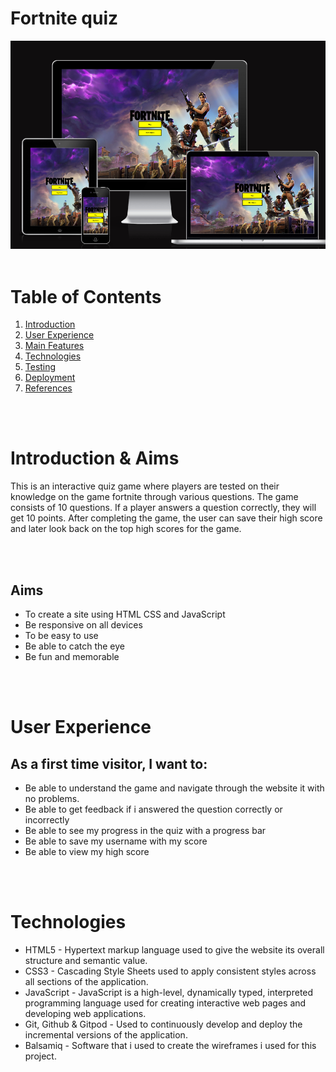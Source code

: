 # Fortnite quiz


![responsive picture](/assets/images/Amiresponsive.png)
<br/>
<br/>

# Table of Contents
1. [Introduction](#introduction)
2. [User Experience](#user-experience-ux)
3. [Main Features](#main-features)
4. [Technologies](#technologies)
5. [Testing](#testing)
6. [Deployment](#deployment)
7. [References](#references)

<br />
<br />

# Introduction & Aims
This is an interactive quiz game where players are tested on their knowledge on the game fortnite through various questions. The game consists of 10 questions. If a player answers a question correctly, they will get 10 points. After completing the game, the user can save their high score and later look back on the top high scores for the game. 

</br>
</br>

## Aims
- To create a site using HTML CSS and JavaScript
- Be responsive on all devices
- To be easy to use
- Be able to catch the eye
- Be fun and memorable
<br />
<br />

# User Experience
## As a first time visitor, I want to:
- Be able to understand the game and navigate through the website it with no problems.
- Be able to get feedback if i answered the question correctly or incorrectly
- Be able to see my progress in the quiz with a progress bar
- Be able to save my username with my score
- Be able to view my high score 
<br />
<br />

# Technologies 
- HTML5 - Hypertext markup language used to give the website its overall structure and semantic value.
- CSS3 - Cascading Style Sheets used to apply consistent styles across all sections of the application.
- JavaScript - JavaScript is a high-level, dynamically typed, interpreted programming language used for creating interactive web pages and developing web applications.
- Git, Github & Gitpod - Used to continuously develop and deploy the incremental versions of the application.
- Balsamiq  - Software that i used to create the wireframes i used for this project.
